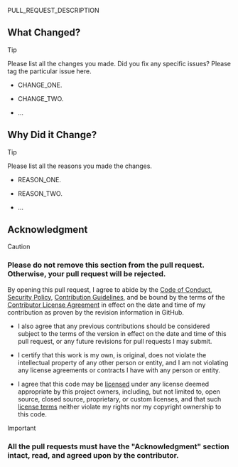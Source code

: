PULL_REQUEST_DESCRIPTION

## What Changed?

> [!TIP]
>
> Please list all the changes you made. Did you fix any specific issues? Please tag the particular issue here.

- CHANGE_ONE.

- CHANGE_TWO.

- ...

## Why Did it Change?

> [!TIP]
>
> Please list all the reasons you made the changes.

- REASON_ONE.

- REASON_TWO.

- ...

## Acknowledgment

> [!CAUTION]
>
> ### Please do not remove this section from the pull request. Otherwise, your pull request will be rejected.

By opening this pull request, I agree to abide by the [Code of Conduct](../blob/main/code_of_conduct.md), [Security Policy](../blob/main/security.md), [Contribution Guidelines](../blob/main/contributing.md), and be bound by the terms of the [Contributor License Agreement](../blob/main/contributor_license_agreement.md) in effect on the date and time of my contribution as proven by the revision information in GitHub.

- I also agree that any previous contributions should be considered subject to the terms of the version in effect on the date and time of this pull request, or any future revisions for pull requests I may submit.

- I certify that this work is my own, is original, does not violate the intellectual property of any other person or entity, and I am not violating any license agreements or contracts I have with any person or entity.

- I agree that this code may be [licensed](../blob/main/license.md) under any license deemed appropriate by this project owners, including, but not limited to, open source, closed source, proprietary, or custom licenses, and that such [license terms](../blob/main/license.md) neither violate my rights nor my copyright ownership to this code.

> [!IMPORTANT]
>
> ### All the pull requests must have the "Acknowledgment" section intact, read, and agreed upon by the contributor.
